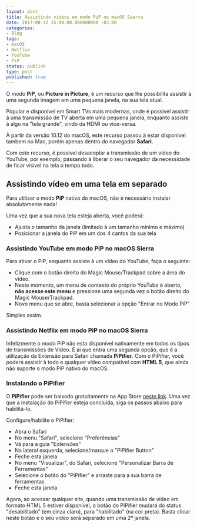 ```yaml
---
layout: post
title: Assistindo vídeos em modo PiP no macOS Sierra
date: 2017-08-12 15:00:00.000000000 -03:00
categories:
- Blog
tags:
- macOS
- Netflix
- YouTube
- PiP
status: publish
type: post
published: true
---
```


O modo **PiP**, ou **Picture in Picture**, é um recurso que lhe possibilita assistir à uma segunda imagem em uma pequena janela, na sua tela atual.

Popular e disponível em Smart TVs mais modernas, onde é possível assistir à uma transmissão de TV aberta em uma pequena janela, enquanto assiste à algo na "tela grande", vindo da HDMI ou vice-versa.

À partir da versão 10.12 do macOS, este recurso passou à estar disponível tambem no Mac, porém apenas dentro do navegador **Safari**.

Com este recurso, é possível desacoplar a transmissão de um vídeo do YouTube, por exemplo, passando à liberar o seu navegador da necessidade de ficar visível na tela o tempo todo.

## Assistindo vídeo em uma tela em separado

Para utilizar o modo **PiP** nativo do macOS, não é necessário instalar absolutamente nada!

Uma vez que a sua nova tela esteja aberta, você poderá:
* Ajusta o tamanho da janela (limitado à um tamanho mínimo e máximo)
* Posicionar a janela do PiP em um dos 4 cantos da sua tela

### Assistindo YouTube em modo PiP no macOS Sierra

Para ativar o PiP, enquanto assiste à um vídeo do YouTube, faça o seguinte:
* Clique com o botão direito do Magic Mouse/Trackpad sobre a área do vídeo.
* Neste momento, um menu de contexto do próprio YouTube é aberto, **não acesse este menu** e pressione uma segunda vez o botão direito do Magic Mouse/Trackpad.
* Novo menu que se abre, basta selecionar a opção "Entrar no Modo PiP"

Simples assim.

### Assistindo Netflix em modo PiP no macOS Sierra

Infelizmente o modo PiP não esta disponível nativamente em todos os tipos de transmissões de Vídeo.
É ai que entra uma segunda opção, que é a utilização da Extensão para Safari chamada **PiPifier**.
Com o PiPifier, você poderá assistir à todo e qualquer vídeo compatível com **HTML 5**, que ainda não suporte o modo PiP nativo do macOS.

### Instalando o PiPifier

O **PiPifier** pode ser baixado gratuitamente na App Store [neste link](https://itunes.apple.com/us/app/pipifier-pip-for-nearly-every/id1160374471?mt=12&at=10l3Vy&ct=UUimUdUnU41163 "Download do PiPifier").
Uma vez que a instalação do PiPifier esteja concluída, siga os passos abaixo para habilitá-lo.

Configure/habilite o PiPifier:
* Abra o Safari
* No menu "Safari", selecione "Preferências"
* Vá para a guia "Extensões"
* Na lateral esquerda, selecione/marque o "PiPifier Button"
* Feche esta janela
* No menu "Visualizar", do Safari, selecione "Personalizar Barra de Ferramentas"
* Selecione o botão do "PiPifier" e arraste para a sua barra de ferramentas
* Feche esta janela

Agora, ao acessar qualquer site, quando uma transmissão de vídeo em formato HTML 5 estiver disponível, o botão do PiPifier mudará do status "desabilitado" (em cinza claro), para "habilitado" (na cor preta).
Basta clicar neste botão e o seu vídeo será separado em uma 2ª janela.
